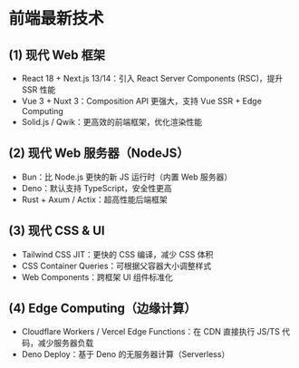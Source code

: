 # 前端最新技术

## (1) 现代 Web 框架

- React 18 + Next.js 13/14：引入 React Server Components (RSC)，提升 SSR 性能
- Vue 3 + Nuxt 3：Composition API 更强大，支持 Vue SSR + Edge Computing
- Solid.js / Qwik：更高效的前端框架，优化渲染性能

## (2) 现代 Web 服务器（NodeJS）

- Bun：比 Node.js 更快的新 JS 运行时（内置 Web 服务器）
- Deno：默认支持 TypeScript，安全性更高
- Rust + Axum / Actix：超高性能后端框架

## (3) 现代 CSS & UI

- Tailwind CSS JIT：更快的 CSS 编译，减少 CSS 体积
- CSS Container Queries：可根据父容器大小调整样式
- Web Components：跨框架 UI 组件标准化

## (4) Edge Computing（边缘计算）

- Cloudflare Workers / Vercel Edge Functions：在 CDN 直接执行 JS/TS 代码，减少服务器负载
- Deno Deploy：基于 Deno 的无服务器计算（Serverless）
